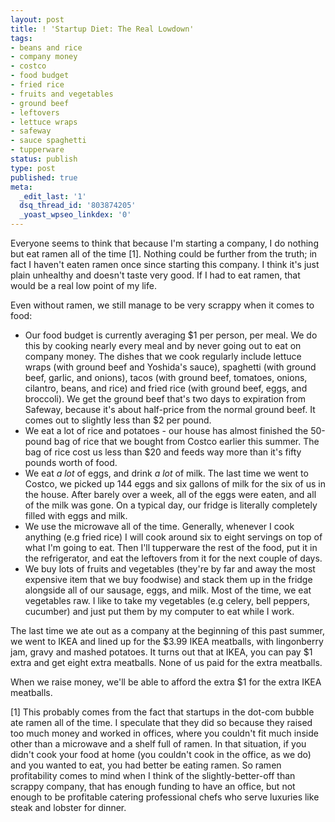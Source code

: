 ```yaml
---
layout: post
title: ! 'Startup Diet: The Real Lowdown'
tags:
- beans and rice
- company money
- costco
- food budget
- fried rice
- fruits and vegetables
- ground beef
- leftovers
- lettuce wraps
- safeway
- sauce spaghetti
- tupperware
status: publish
type: post
published: true
meta:
  _edit_last: '1'
  dsq_thread_id: '803874205'
  _yoast_wpseo_linkdex: '0'
---
```

Everyone seems to think that because I'm starting a company, I do nothing but eat ramen all of the time [1]. Nothing could be further from the truth; in fact I haven't eaten ramen once since starting this company. I think it's just plain unhealthy and doesn't taste very good. If I had to eat ramen, that would be a real low point of my life.

Even without ramen, we still manage to be very scrappy when it comes to food:
<ul>
	<li>Our food budget is currently averaging $1 per person, per meal. We do this by cooking nearly every meal and by never going out to eat on company money. The dishes that we cook regularly include lettuce wraps (with ground beef and Yoshida's sauce), spaghetti (with ground beef, garlic, and onions), tacos (with ground beef, tomatoes, onions, cilantro, beans, and rice) and fried rice (with ground beef, eggs, and broccoli). We get the ground beef that's two days to expiration from Safeway, because it's about half-price from the normal ground beef. It comes out to slightly less than $2 per pound.</li>
	<li>We eat a lot of rice and potatoes - our house has almost finished the 50-pound bag of rice that we bought from Costco earlier this summer. The bag of rice cost us less than $20 and feeds way more than it's fifty pounds worth of food.</li>
	<li>We eat <em>a lot</em> of eggs, and drink <em>a lot</em> of milk. The last time we went to Costco, we picked up 144 eggs and six gallons of milk for the six of us in the house. After barely over a week, all of the eggs were eaten, and all of the milk was gone. On a typical day, our fridge is literally completely filled with eggs and milk.</li>
	<li>We use the microwave all of the time. Generally, whenever I cook anything (e.g fried rice) I will cook around six to eight servings on top of what I'm going to eat. Then I'll tupperware the rest of the food, put it in the refrigerator, and eat the leftovers from it for the next couple of days.</li>
	<li>We buy lots of fruits and vegetables (they're by far and away the most expensive item that we buy foodwise) and stack them up in the fridge alongside all of our sausage, eggs, and milk. Most of the time, we eat vegetables raw. I like to take my vegetables (e.g celery, bell peppers, cucumber) and just put them by my computer to eat while I work.</li>
</ul>
The last time we ate out as a company at the beginning of this past summer, we went to IKEA and lined up for the $3.99 IKEA meatballs, with lingonberry jam, gravy and mashed potatoes. It turns out that at IKEA, you can pay $1 extra and get eight extra meatballs. None of us paid for the extra meatballs.

When we raise money, we'll be able to afford the extra $1 for the extra IKEA meatballs.

[1] This probably comes from the fact that startups in the dot-com bubble ate ramen all of the time. I speculate that they did so because they raised too much money and worked in offices, where you couldn't fit much inside other than a microwave and a shelf full of ramen. In that situation, if you didn't cook your food at home (you couldn't cook in the office, as we do) and you wanted to eat, you had better be eating ramen. So ramen profitability comes to mind when I think of the slightly-better-off than scrappy company, that has enough funding to have an office, but not enough to be profitable catering professional chefs who serve luxuries like steak and lobster for dinner.
